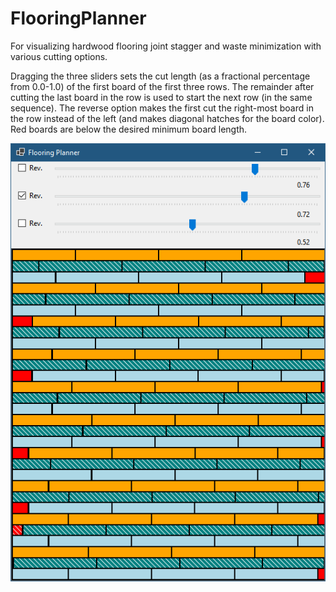 # FlooringPlanner
For visualizing hardwood flooring joint stagger and waste minimization with various cutting options.  

Dragging the three sliders sets the cut length (as a fractional percentage from 0.0-1.0) of the first board of the first three rows.  The remainder after cutting the last board in the row is used to start the next row (in the same sequence).  The reverse option makes the first cut the right-most board in the row instead of the left (and makes diagonal hatches for the board color).  Red boards are below the desired minimum board length.  

![logo](https://github.com/bobasaurus/FlooringPlanner/blob/main/Images/screenshot1.png?raw=true)
